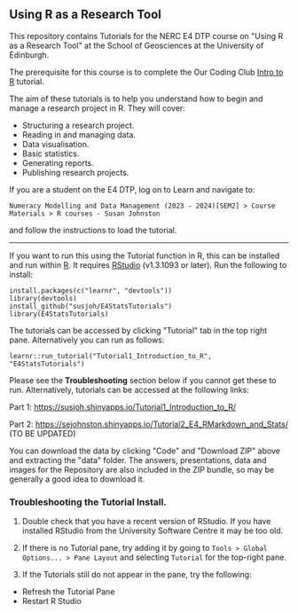 ## Using R as a Research Tool

This repository contains Tutorials for the NERC E4 DTP course on "Using R as a Research Tool" at the School of Geosciences at the University of Edinburgh. 

The prerequisite for this course is to complete the Our Coding Club [Intro to R](https://ourcodingclub.github.io/tutorials/intro-to-r/) tutorial.

The aim of these tutorials is to help you understand how to begin and manage a research project in R. They will cover:

* Structuring a research project.
* Reading in and managing data.
* Data visualisation.
* Basic statistics.
* Generating reports.
* Publishing research projects.

If you are a student on the E4 DTP, log on to Learn and navigate to:

`Numeracy Modelling and Data Management (2023 - 2024)[SEM2] > Course Materials > R courses - Susan Johnston`

and follow the instructions to load the tutorial.

---

If you want to run this using the Tutorial function in R, this can be installed and run within [R](https://cloud.r-project.org/). It requires [RStudio](https://rstudio.com/products/rstudio/download/) (v1.3.1093 or later). Run the following to install:

```
install.packages(c("learnr", "devtools"))
library(devtools)
install_github("susjoh/E4StatsTutorials")
library(E4StatsTutorials)
```   

The tutorials can be accessed by clicking "Tutorial" tab in the top right pane. Alternatively you can run as follows:

`learnr::run_tutorial("Tutorial1_Introduction_to_R", "E4StatsTutorials")`

Please see the **Troubleshooting** section below if you cannot get these to run. Alternatively, tutorials can be accessed at the following links:

Part 1: https://susjoh.shinyapps.io/Tutorial1_Introduction_to_R/

Part 2: https://sejohnston.shinyapps.io/Tutorial2_E4_RMarkdown_and_Stats/ (TO BE UPDATED)

You can download the data by clicking "Code" and "Download ZIP" above and extracting the "data" folder. The answers, presentations, data and images for the Repository are also included in the ZIP bundle, so may be generally a good idea to download it. 

### Troubleshooting the Tutorial Install.

1. Double check that you have a recent version of RStudio.  If you have installed RStudio from the University Software Centre it may be too old.

2. If there is no Tutorial pane, try adding it by going to `Tools > Global Options... > Pane Layout` and selecting `Tutorial` for the top-right pane.

3. If the Tutorials still do not appear in the pane, try the following:

  * Refresh the Tutorial Pane 
  * Restart R Studio


